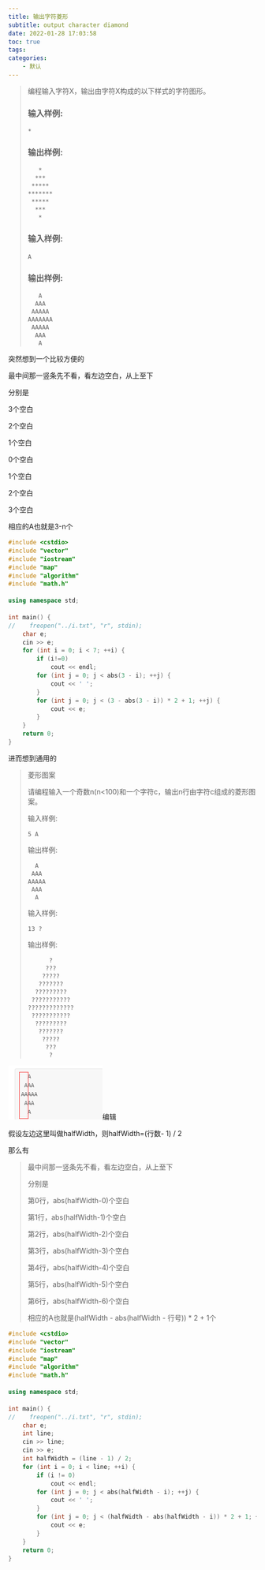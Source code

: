 ```yaml
---
title: 输出字符菱形
subtitle: output character diamond
date: 2022-01-28 17:03:58
toc: true
tags: 
categories: 
    - 默认
---
```


>  编程输入字符X，输出由字符X构成的以下样式的字符图形。
>
> ### 输入样例:
>
> ```
> *
> ```
>
> 
>
> ### 输出样例:
>
> ```
>    *
>   ***
>  *****
> *******
>  *****
>   ***
>    *
> ```
>
> 
>
> ### 输入样例:
>
> ```
> A
> ```
>
> 
>
> ### 输出样例:
>
> ```
>    A
>   AAA
>  AAAAA
> AAAAAAA
>  AAAAA
>   AAA
>    A
> ```
>
> 

突然想到一个比较方便的

最中间那一竖条先不看，看左边空白，从上至下

分别是

3个空白

2个空白

1个空白

0个空白

1个空白

2个空白

3个空白

相应的A也就是3-n个

```cpp
#include <cstdio>
#include "vector"
#include "iostream"
#include "map"
#include "algorithm"
#include "math.h"

using namespace std;

int main() {
//    freopen("../i.txt", "r", stdin);
    char e;
    cin >> e;
    for (int i = 0; i < 7; ++i) {
        if (i!=0)
            cout << endl;
        for (int j = 0; j < abs(3 - i); ++j) {
            cout << ' ';
        }
        for (int j = 0; j < (3 - abs(3 - i)) * 2 + 1; ++j) {
            cout << e;
        }
    }
    return 0;
}
```



 进而想到通用的

> 菱形图案
>
> 请编程输入一个奇数n(n<100)和一个字符c，输出n行由字符c组成的菱形图案。
>
> 输入样例:
>
> ```
> 5 A
> ```
>
> 
>
> 输出样例:
>
> ```
>   A
>  AAA
> AAAAA
>  AAA
>   A
> ```
>
> 
>
> 输入样例:
>
> ```
> 13 ?
> ```
>
> 
>
> 输出样例:
>
> ```
>       ?
>      ???
>     ?????
>    ???????
>   ?????????
>  ???????????
> ?????????????
>  ???????????
>   ?????????
>    ???????
>     ?????
>      ???
>       ?
> ```
>
> 

![img](https://raw.githubusercontent.com/eric-gitta-moore/eric-gitta-moore.github.io/main/static/images/97c2f43a62c24a3fada21a0f25db6c45.png)编辑
 

 假设左边这里叫做halfWidth，则halfWidth=(行数- 1) / 2

那么有

>  最中间那一竖条先不看，看左边空白，从上至下
>
> 分别是
>
> 第0行，abs(halfWidth-0)个空白
>
> 第1行，abs(halfWidth-1)个空白
>
> 第2行，abs(halfWidth-2)个空白
>
> 第3行，abs(halfWidth-3)个空白
>
> 第4行，abs(halfWidth-4)个空白
>
> 第5行，abs(halfWidth-5)个空白
>
> 第6行，abs(halfWidth-6)个空白
>
> 相应的A也就是(halfWidth - abs(halfWidth - 行号)) * 2 + 1个

```cpp
#include <cstdio>
#include "vector"
#include "iostream"
#include "map"
#include "algorithm"
#include "math.h"

using namespace std;

int main() {
//    freopen("../i.txt", "r", stdin);
    char e;
    int line;
    cin >> line;
    cin >> e;
    int halfWidth = (line - 1) / 2;
    for (int i = 0; i < line; ++i) {
        if (i != 0)
            cout << endl;
        for (int j = 0; j < abs(halfWidth - i); ++j) {
            cout << ' ';
        }
        for (int j = 0; j < (halfWidth - abs(halfWidth - i)) * 2 + 1; ++j) {
            cout << e;
        }
    }
    return 0;
}
```

